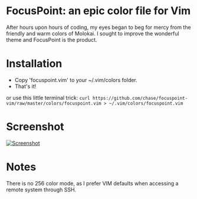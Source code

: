 # FocusPoint: an epic color file for Vim

After hours upon hours of coding, my eyes began to beg for mercy from
the friendly and warm colors of Molokai. I sought to improve
the wonderful theme and FocusPoint is the product.

# Installation

* Copy 'focuspoint.vim' to your ~/.vim/colors folder.
* That's it!

or use this little terminal trick:
`curl https://github.com/chase/focuspoint-vim/raw/master/colors/focuspoint.vim > ~/.vim/colors/focuspoint.vim`

# Screenshot

[![Screenshot](http://i.imgur.com/20FpJ.png)](http://imgur.com/20FpJ.png)

# Notes

There is no 256 color mode, as I prefer VIM defaults when accessing a
remote system through SSH.

